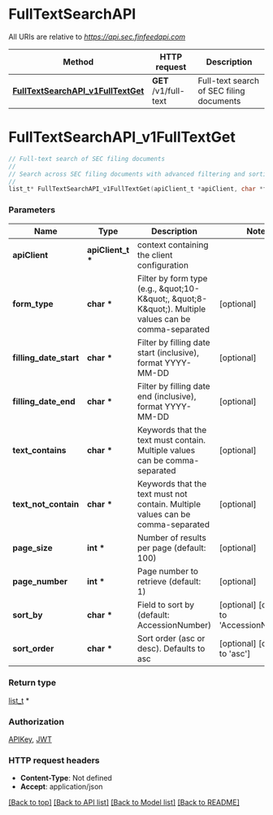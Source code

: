 # FullTextSearchAPI

All URIs are relative to *https://api.sec.finfeedapi.com*

Method | HTTP request | Description
------------- | ------------- | -------------
[**FullTextSearchAPI_v1FullTextGet**](FullTextSearchAPI.md#FullTextSearchAPI_v1FullTextGet) | **GET** /v1/full-text | Full-text search of SEC filing documents


# **FullTextSearchAPI_v1FullTextGet**
```c
// Full-text search of SEC filing documents
//
// Search across SEC filing documents with advanced filtering and sorting capabilities.  ### Available Sort Fields  Field Name | Description -----------|------------- AccessionNumber | SEC filing accession number FormType | Type of the filing document FilingDate | Date when filing was submitted CompanyName | Name of the company CIK | Central Index Key DocumentFilename | Name of the filing document DocumentDescription | Description of the document  ### Search Options  Option | Description --------|------------- text_contains | Keywords that must appear in the document text_not_contain | Keywords that must not appear in the document  ### Date Format All dates must be provided in YYYY-MM-DD format  :::tip Use text_contains and text_not_contain with multiple keywords separated by commas for more precise searches :::  :::note The search is case-insensitive and supports partial word matches :::
//
list_t* FullTextSearchAPI_v1FullTextGet(apiClient_t *apiClient, char *form_type, char *filling_date_start, char *filling_date_end, char *text_contains, char *text_not_contain, int *page_size, int *page_number, char *sort_by, char *sort_order);
```

### Parameters
Name | Type | Description  | Notes
------------- | ------------- | ------------- | -------------
**apiClient** | **apiClient_t \*** | context containing the client configuration |
**form_type** | **char \*** | Filter by form type (e.g., \&quot;10-K\&quot;, \&quot;8-K\&quot;). Multiple values can be comma-separated | [optional] 
**filling_date_start** | **char \*** | Filter by filling date start (inclusive), format YYYY-MM-DD | [optional] 
**filling_date_end** | **char \*** | Filter by filling date end (inclusive), format YYYY-MM-DD | [optional] 
**text_contains** | **char \*** | Keywords that the text must contain. Multiple values can be comma-separated | [optional] 
**text_not_contain** | **char \*** | Keywords that the text must not contain. Multiple values can be comma-separated | [optional] 
**page_size** | **int \*** | Number of results per page (default: 100) | [optional] 
**page_number** | **int \*** | Page number to retrieve (default: 1) | [optional] 
**sort_by** | **char \*** | Field to sort by (default: AccessionNumber) | [optional] [default to &#39;AccessionNumber&#39;]
**sort_order** | **char \*** | Sort order (asc or desc). Defaults to asc | [optional] [default to &#39;asc&#39;]

### Return type

[list_t](dto_sec_filing_result_dto.md) *


### Authorization

[APIKey](../README.md#APIKey), [JWT](../README.md#JWT)

### HTTP request headers

 - **Content-Type**: Not defined
 - **Accept**: application/json

[[Back to top]](#) [[Back to API list]](../README.md#documentation-for-api-endpoints) [[Back to Model list]](../README.md#documentation-for-models) [[Back to README]](../README.md)

